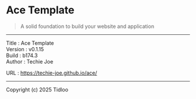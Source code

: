 # Ace Template
> A solid foundation to build your website and application
---

Title    : Ace Template  
Version  : v0.1.15  
Build    : b174.3  
Author   : Techie Joe  

URL      : https://techie-joe.github.io/ace/  

---

Copyright (c) 2025 Tidloo